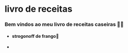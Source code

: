 # livro de receitas

### Bem vindos ao meu livro de receitas caseiras 👩‍🍳

- #### strogonoff de frango🥘

- 
